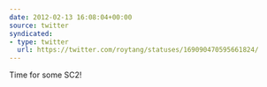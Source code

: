 ```yaml
---
date: 2012-02-13 16:08:04+00:00
source: twitter
syndicated:
- type: twitter
  url: https://twitter.com/roytang/statuses/169090470595661824/
---
```


Time for some SC2!